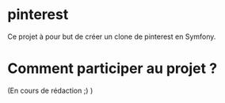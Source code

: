 # pinterest
Ce projet à pour but de créer un clone de pinterest en Symfony.

# Comment participer au projet ?

(En cours de rédaction ;) )
